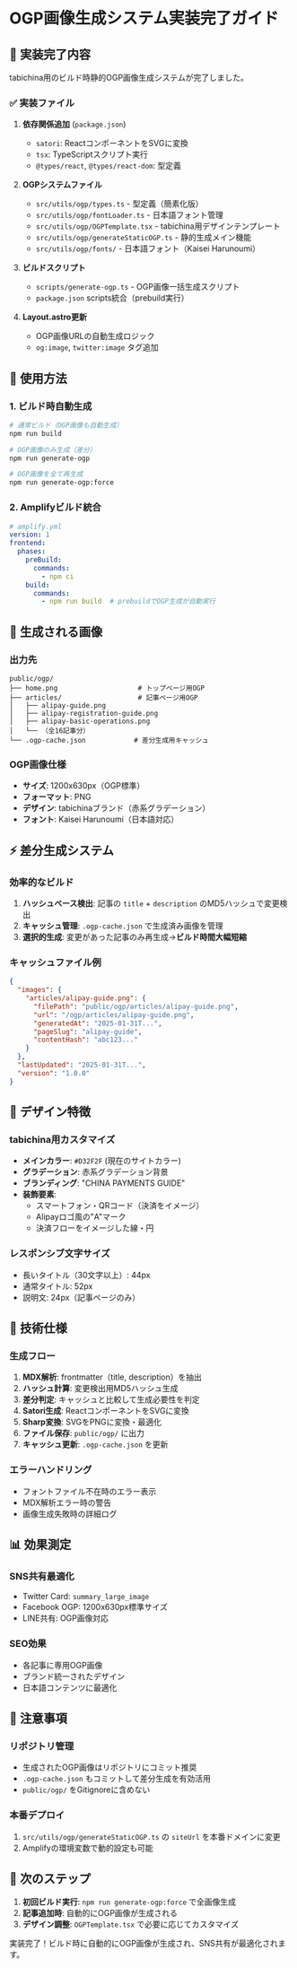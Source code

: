 # OGP画像生成システム実装完了ガイド

## 🎉 実装完了内容

tabichina用のビルド時静的OGP画像生成システムが完了しました。

### ✅ 実装ファイル

1. **依存関係追加** (`package.json`)
   - `satori`: ReactコンポーネントをSVGに変換
   - `tsx`: TypeScriptスクリプト実行
   - `@types/react`, `@types/react-dom`: 型定義

2. **OGPシステムファイル**
   - `src/utils/ogp/types.ts` - 型定義（簡素化版）
   - `src/utils/ogp/fontLoader.ts` - 日本語フォント管理
   - `src/utils/ogp/OGPTemplate.tsx` - tabichina用デザインテンプレート
   - `src/utils/ogp/generateStaticOGP.ts` - 静的生成メイン機能
   - `src/utils/ogp/fonts/` - 日本語フォント（Kaisei Harunoumi）

3. **ビルドスクリプト**
   - `scripts/generate-ogp.ts` - OGP画像一括生成スクリプト
   - `package.json` scripts統合（prebuild実行）

4. **Layout.astro更新**
   - OGP画像URLの自動生成ロジック
   - `og:image`, `twitter:image` タグ追加

## 🚀 使用方法

### 1. ビルド時自動生成
```bash
# 通常ビルド（OGP画像も自動生成）
npm run build

# OGP画像のみ生成（差分）
npm run generate-ogp

# OGP画像を全て再生成
npm run generate-ogp:force
```

### 2. Amplifyビルド統合
```yaml
# amplify.yml
version: 1
frontend:
  phases:
    preBuild:
      commands:
        - npm ci
    build:
      commands:
        - npm run build  # prebuildでOGP生成が自動実行
```

## 📁 生成される画像

### 出力先
```
public/ogp/
├── home.png                    # トップページ用OGP
├── articles/                   # 記事ページ用OGP
│   ├── alipay-guide.png
│   ├── alipay-registration-guide.png
│   ├── alipay-basic-operations.png
│   └── （全16記事分）
└── .ogp-cache.json            # 差分生成用キャッシュ
```

### OGP画像仕様
- **サイズ**: 1200x630px（OGP標準）
- **フォーマット**: PNG
- **デザイン**: tabichinaブランド（赤系グラデーション）
- **フォント**: Kaisei Harunoumi（日本語対応）

## ⚡ 差分生成システム

### 効率的なビルド
1. **ハッシュベース検出**: 記事の `title` + `description` のMD5ハッシュで変更検出
2. **キャッシュ管理**: `.ogp-cache.json` で生成済み画像を管理
3. **選択的生成**: 変更があった記事のみ再生成→**ビルド時間大幅短縮**

### キャッシュファイル例
```json
{
  "images": {
    "articles/alipay-guide.png": {
      "filePath": "public/ogp/articles/alipay-guide.png",
      "url": "/ogp/articles/alipay-guide.png",
      "generatedAt": "2025-01-31T...",
      "pageSlug": "alipay-guide",
      "contentHash": "abc123..."
    }
  },
  "lastUpdated": "2025-01-31T...",
  "version": "1.0.0"
}
```

## 🎨 デザイン特徴

### tabichina用カスタマイズ
- **メインカラー**: `#D32F2F` (現在のサイトカラー)
- **グラデーション**: 赤系グラデーション背景
- **ブランディング**: "CHINA PAYMENTS GUIDE"
- **装飾要素**: 
  - スマートフォン・QRコード（決済をイメージ）
  - Alipayロゴ風の"A"マーク
  - 決済フローをイメージした線・円

### レスポンシブ文字サイズ
- 長いタイトル（30文字以上）: 44px
- 通常タイトル: 52px
- 説明文: 24px（記事ページのみ）

## 🔧 技術仕様

### 生成フロー
1. **MDX解析**: frontmatter（title, description）を抽出
2. **ハッシュ計算**: 変更検出用MD5ハッシュ生成
3. **差分判定**: キャッシュと比較して生成必要性を判定
4. **Satori生成**: ReactコンポーネントをSVGに変換
5. **Sharp変換**: SVGをPNGに変換・最適化
6. **ファイル保存**: `public/ogp/` に出力
7. **キャッシュ更新**: `.ogp-cache.json` を更新

### エラーハンドリング
- フォントファイル不在時のエラー表示
- MDX解析エラー時の警告
- 画像生成失敗時の詳細ログ

## 📊 効果測定

### SNS共有最適化
- Twitter Card: `summary_large_image`
- Facebook OGP: 1200x630px標準サイズ
- LINE共有: OGP画像対応

### SEO効果
- 各記事に専用OGP画像
- ブランド統一されたデザイン
- 日本語コンテンツに最適化

## 🚨 注意事項

### リポジトリ管理
- 生成されたOGP画像はリポジトリにコミット推奨
- `.ogp-cache.json` もコミットして差分生成を有効活用
- `public/ogp/` をGitignoreに含めない

### 本番デプロイ
1. `src/utils/ogp/generateStaticOGP.ts` の `siteUrl` を本番ドメインに変更
2. Amplifyの環境変数で動的設定も可能

## 🎯 次のステップ

1. **初回ビルド実行**: `npm run generate-ogp:force` で全画像生成
2. **記事追加時**: 自動的にOGP画像が生成される
3. **デザイン調整**: `OGPTemplate.tsx` で必要に応じてカスタマイズ

実装完了！ビルド時に自動的にOGP画像が生成され、SNS共有が最適化されます。